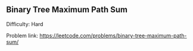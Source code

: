 ## Binary Tree Maximum Path Sum

Difficulty: Hard

Problem link: https://leetcode.com/problems/binary-tree-maximum-path-sum/
